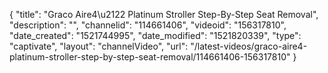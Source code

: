 {
    "title": "Graco  Aire4\u2122 Platinum Stroller Step-By-Step Seat Removal",
    "description": "",
    "channelid": "114661406",
    "videoid": "156317810",
    "date_created": "1521744995",
    "date_modified": "1521820339",
    "type": "captivate",
    "layout": "channelVideo",
    "url": "\/latest-videos\/graco-aire4-platinum-stroller-step-by-step-seat-removal\/114661406-156317810"
}